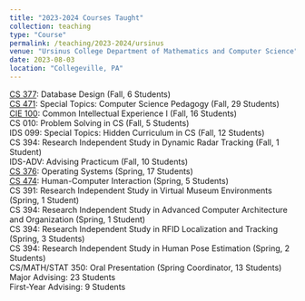 ```yaml
---
title: "2023-2024 Courses Taught"
collection: teaching
type: "Course"
permalink: /teaching/2023-2024/ursinus
venue: "Ursinus College Department of Mathematics and Computer Science"
date: 2023-08-03
location: "Collegeville, PA"
---
```


[CS 377](/Ursinus-CS377-Fall2023): Database Design (Fall, 6 Students)  
[CS 471](/Ursinus-CSPedagogy-Fall2023): Special Topics: Computer Science Pedagogy (Fall, 29 Students)  
[CIE 100](/Ursinus-CIE100-Fall2023): Common Intellectual Experience I (Fall, 16 Students)  
CS 010: Problem Solving in CS (Fall, 5 Students)  
IDS 099: Special Topics: Hidden Curriculum in CS (Fall, 12 Students)  
CS 394: Research Independent Study in Dynamic Radar Tracking (Fall, 1 Student)  
IDS-ADV: Advising Practicum (Fall, 10 Students)  
[CS 376](/Ursinus-CS376-Spring2024): Operating Systems (Spring, 17 Students)  
[CS 474](/Ursinus-CS474-Spring2024): Human-Computer Interaction (Spring, 5 Students)  
CS 391: Research Independent Study in Virtual Museum Environments (Spring, 1 Student)  
CS 394: Research Independent Study in Advanced Computer Architecture and Organization (Spring, 1 Student)  
CS 394: Research Independent Study in RFID Localization and Tracking (Spring, 3 Students)  
CS 394: Research Independent Study in Human Pose Estimation (Spring, 2 Students)  
CS/MATH/STAT 350: Oral Presentation (Spring Coordinator, 13 Students)   
Major Advising: 23 Students  
First-Year Advising: 9 Students  
